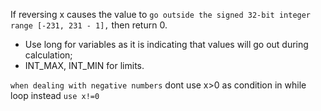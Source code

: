 If reversing x causes the value to `go outside the signed 32-bit integer range [-231, 231 - 1],` then return 0.

- Use long for variables as it is indicating that values will go out during calculation;
- INT_MAX, INT_MIN for limits.

`when dealing with negative numbers` dont use x>0 as condition in while loop instead `use x!=0` 
